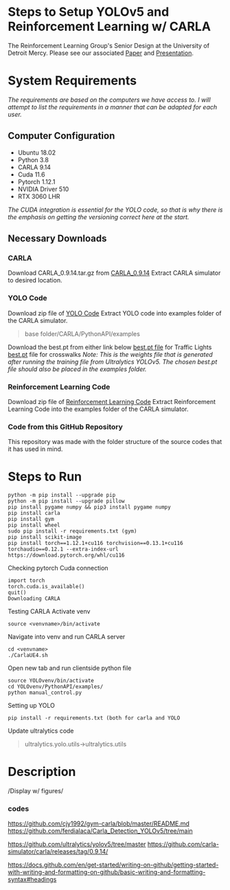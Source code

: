 # **Steps to Setup YOLOv5 and Reinforcement Learning w/ CARLA**
The Reinforcement Learning Group's Senior Design at the University of Detroit Mercy. Please see our associated [Paper](https://github.com/legendairytri/YOLO-RL-CARLA/blob/main/Final%20Report%20Autonomous%20Driving%20via%20RL%20with%20Object%20Detection.pdf) and [Presentation](https://github.com/legendairytri/YOLO-RL-CARLA/blob/main/Presentation%20Autonomous%20Driving%20via%20RL%20with%20Object%20Detection.pdf).


# System Requirements
_The requirements are based on the computers we have access to. I will attempt to list the requirements in a manner that can be adapted for each user._

## Computer Configuration
- Ubuntu 18.02
- Python 3.8  
- CARLA 9.14
- Cuda 11.6
- Pytorch 1.12.1
- NVIDIA Driver 510
- RTX 3060 LHR

_The CUDA integration is essential for the YOLO code, so that is why there is the emphasis on getting the versioning correct here at the start._

## Necessary Downloads
### CARLA
Download CARLA_0.9.14.tar.gz from [CARLA_0.9.14](https://github.com/carla-simulator/carla/releases/tag/0.9.14/)
Extract CARLA simulator to desired location.

### YOLO Code
Download zip file of [YOLO Code](https://github.com/ferdialaca/Carla_Detection_YOLOv5)
Extract YOLO code into examples folder of the CARLA simulator. 
> base folder/CARLA/PythonAPI/examples

Download the best.pt from either link below
[best.pt file](https://drive.google.com/file/d/1MxxIOVqHve3JCYKMepqFAgmI86mF_wXH/view) for Traffic Lights
[best.pt](https://drive.google.com/file/d/1EuuVSsFQEEKmEoeWUMMzQSwsDmNbenxJ/view?usp=sharing) file for crosswalks
_Note: This is the weights file that is generated after running the training file from Ultralytics YOLOv5. The chosen best.pt file should also be placed in the examples folder._

### Reinforcement Learning Code
Download zip file of [Reinforcement Learning Code](https://github.com/cjy1992/gym-carla/tree/master)
Extract Reinforcement Learning Code into the examples folder of the CARLA simulator.

### Code from this GitHub Repository
This repository was made with the folder structure of the source codes that it has used in mind.

# Steps to Run
```
python -m pip install --upgrade pip
python -m pip install --upgrade pillow
pip install pygame numpy && pip3 install pygame numpy
pip install carla
pip install gym
pip install wheel
sudo pip install -r requirements.txt (gym)
pip install scikit-image
pip install torch==1.12.1+cu116 torchvision==0.13.1+cu116 torchaudio==0.12.1 --extra-index-url https://download.pytorch.org/whl/cu116 
```

Checking pytorch Cuda connection
```
import torch
torch.cuda.is_available()
quit()
Downloading CARLA
```
Testing CARLA
Activate venv
```
source <venvname>/bin/activate
```
Navigate into venv and run CARLA server
```
cd <venvname>
./CarlaUE4.sh
```
Open new tab and run clientside python file
```
source YOLOvenv/bin/activate
cd YOLOvenv/PythonAPI/examples/
python manual_control.py
```

Setting up YOLO
```
pip install -r requirements.txt (both for carla and YOLO
```
Update ultralytics code
>ultralytics.yolo.utils->ultralytics.utils







# Description
/Display w/ figures/ 

### codes
https://github.com/cjy1992/gym-carla/blob/master/README.md
https://github.com/ferdialaca/Carla_Detection_YOLOv5/tree/main

https://github.com/ultralytics/yolov5/tree/master
https://github.com/carla-simulator/carla/releases/tag/0.9.14/

https://docs.github.com/en/get-started/writing-on-github/getting-started-with-writing-and-formatting-on-github/basic-writing-and-formatting-syntax#headings 
